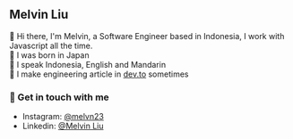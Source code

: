 ## Melvin Liu

👋 Hi there, I'm Melvin, a Software Engineer based in Indonesia, I work with Javascript all the time.  
🌱 I was born in Japan  
👅 I speak Indonesia, English and Mandarin  
🎥 I make engineering article in [dev.to](https://dev.to/melvnl/) sometimes   

### 💬 Get in touch with me
- Instagram: [@melvn23](https://www.instagram.com/mlven23/)
- Linkedin: [@Melvin Liu](https://www.linkedin.com/in/melvin-liu/)
